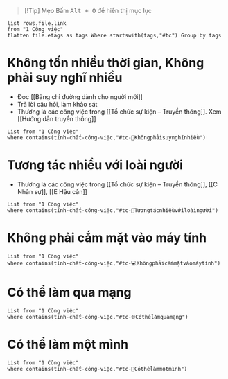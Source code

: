 > [!Tip] Mẹo
> Bấm <kbd>Alt + O</kbd> để hiển thị mục lục

```dataview
list rows.file.link
from "1 Công việc" 
flatten file.etags as tags Where startswith(tags,"#tc") Group by tags
```

# Không tốn nhiều thời gian, Không phải suy nghĩ nhiều
- Đọc [[Bảng chỉ đường dành cho người mới]]
- Trả lời câu hỏi, làm khảo sát
- Thường là các công việc trong [[Tổ chức sự kiện – Truyền thông]]. Xem [[Hướng dẫn truyền thông]]
```dataview 
List from "1 Công việc" 
where contains(tính-chất-công-việc,"#tc-🧠Khôngphảisuynghĩnhiều")
```

# Tương tác nhiều với loài người
- Thường là các công việc trong [[Tổ chức sự kiện – Truyền thông]], [[C Nhân sự]], [[E Hậu cần]]
```dataview
List from "1 Công việc" 
where contains(tính-chất-công-việc,"#tc-🥳Tươngtácnhiềuvớiloàingười")
```

# Không phải cắm mặt vào máy tính
```dataview
List from "1 Công việc" 
where contains(tính-chất-công-việc,"#tc-💻Khôngphảicắmmặtvàomáytính")
```
# Có thể làm qua mạng
```dataview
List from "1 Công việc" 
where contains(tính-chất-công-việc,"#tc-🌐Cóthểlàmquamạng")
```

# Có thể làm một mình
```dataview
List from "1 Công việc" 
where contains(tính-chất-công-việc,"#tc-🧍Cóthểlàmmộtmình")
```
